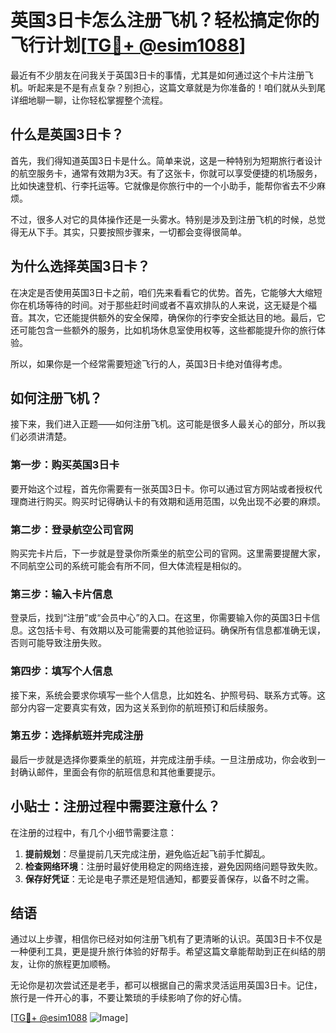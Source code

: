 # 英国3日卡怎么注册飞机？轻松搞定你的飞行计划[[TG💪+ @esim1088](https://t.me/s/esim1088)]

最近有不少朋友在问我关于英国3日卡的事情，尤其是如何通过这个卡片注册飞机。听起来是不是有点复杂？别担心，这篇文章就是为你准备的！咱们就从头到尾详细地聊一聊，让你轻松掌握整个流程。

## 什么是英国3日卡？

首先，我们得知道英国3日卡是什么。简单来说，这是一种特别为短期旅行者设计的航空服务卡，通常有效期为3天。有了这张卡，你就可以享受便捷的机场服务，比如快速登机、行李托运等。它就像是你旅行中的一个小助手，能帮你省去不少麻烦。

不过，很多人对它的具体操作还是一头雾水。特别是涉及到注册飞机的时候，总觉得无从下手。其实，只要按照步骤来，一切都会变得很简单。

## 为什么选择英国3日卡？

在决定是否使用英国3日卡之前，咱们先来看看它的优势。首先，它能够大大缩短你在机场等待的时间。对于那些赶时间或者不喜欢排队的人来说，这无疑是个福音。其次，它还能提供额外的安全保障，确保你的行李安全抵达目的地。最后，它还可能包含一些额外的服务，比如机场休息室使用权等，这些都能提升你的旅行体验。

所以，如果你是一个经常需要短途飞行的人，英国3日卡绝对值得考虑。

## 如何注册飞机？

接下来，我们进入正题——如何注册飞机。这可能是很多人最关心的部分，所以我们必须讲清楚。

### 第一步：购买英国3日卡

要开始这个过程，首先你需要有一张英国3日卡。你可以通过官方网站或者授权代理商进行购买。购买时记得确认卡的有效期和适用范围，以免出现不必要的麻烦。

### 第二步：登录航空公司官网

购买完卡片后，下一步就是登录你所乘坐的航空公司的官网。这里需要提醒大家，不同航空公司的系统可能会有所不同，但大体流程是相似的。

### 第三步：输入卡片信息

登录后，找到“注册”或“会员中心”的入口。在这里，你需要输入你的英国3日卡信息。这包括卡号、有效期以及可能需要的其他验证码。确保所有信息都准确无误，否则可能导致注册失败。

### 第四步：填写个人信息

接下来，系统会要求你填写一些个人信息，比如姓名、护照号码、联系方式等。这部分内容一定要真实有效，因为这关系到你的航班预订和后续服务。

### 第五步：选择航班并完成注册

最后一步就是选择你要乘坐的航班，并完成注册手续。一旦注册成功，你会收到一封确认邮件，里面会有你的航班信息和其他重要提示。

## 小贴士：注册过程中需要注意什么？

在注册的过程中，有几个小细节需要注意：

1. **提前规划**：尽量提前几天完成注册，避免临近起飞前手忙脚乱。
2. **检查网络环境**：注册时最好使用稳定的网络连接，避免因网络问题导致失败。
3. **保存好凭证**：无论是电子票还是短信通知，都要妥善保存，以备不时之需。

## 结语

通过以上步骤，相信你已经对如何注册飞机有了更清晰的认识。英国3日卡不仅是一种便利工具，更是提升旅行体验的好帮手。希望这篇文章能帮助到正在纠结的朋友，让你的旅程更加顺畅。

无论你是初次尝试还是老手，都可以根据自己的需求灵活运用英国3日卡。记住，旅行是一件开心的事，不要让繁琐的手续影响了你的好心情。

[[TG💪+ @esim1088](https://t.me/s/esim1088) ![Image](https://i.postimg.cc/4NQfJmqS/Snipaste-2025-05-13-00-14-12.png)]